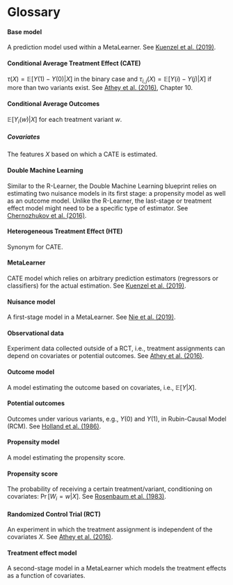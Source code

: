 # Glossary

#### Base model

A prediction model used within a MetaLearner. See [Kuenzel et al. (2019)](https://arxiv.org/pdf/1706.03461.pdf).

#### Conditional Average Treatment Effect (CATE)

$\tau(X) = \mathbb{E}[Y(1) - Y(0)|X]$ in the binary case and $\tau_{i,j}(X) = \mathbb{E}[Y(i) - Y(j)|X]$ if more than two variants exist. See [Athey et al. (2016)](https://arxiv.org/abs/1607.00698), Chapter 10.

#### Conditional Average Outcomes

$\mathbb{E}[Y_i(w) | X]$ for each treatment variant $w$.

##### Covariates

The features $X$ based on which a CATE is estimated.

#### Double Machine Learning

Similar to the R-Learner, the Double Machine Learning blueprint relies on estimating two nuisance models in its first stage: a propensity model as well as an outcome model. Unlike the R-Learner, the last-stage or treatment effect model might need to be a specific type of estimator. See [Chernozhukov et al. (2016)](https://arxiv.org/abs/1608.00060).

#### Heterogeneous Treatment Effect (HTE)

Synonym for CATE.

#### MetaLearner

CATE model which relies on arbitrary prediction estimators (regressors or classifiers) for the actual estimation. See [Kuenzel et al. (2019)](https://arxiv.org/pdf/1706.03461.pdf).

#### Nuisance model

A first-stage model in a MetaLearner. See [Nie et al. (2019)](https://arxiv.org/pdf/1712.04912.pdf).

#### Observational data

Experiment data collected outside of a RCT, i.e., treatment assignments can depend on covariates or potential outcomes. See [Athey et al. (2016)](https://arxiv.org/abs/1607.00698).

#### Outcome model

A model estimating the outcome based on covariates, i.e., $\mathbb{E}[Y|X]$.

#### Potential outcomes

Outcomes under various variants, e.g., $Y(0)$ and $Y(1)$, in Rubin-Causal Model (RCM). See [Holland et al. (1986)](https://www.cs.columbia.edu/~blei/fogm/2023F/readings/Holland1986.pdf).

#### Propensity model

A model estimating the propensity score.

#### Propensity score

The probability of receiving a certain treatment/variant, conditioning on covariates: $\Pr[W_i = w | X]$. See [Rosenbaum et al. (1983)](https://academic.oup.com/biomet/article/70/1/41/240879?login=false).

#### Randomized Control Trial (RCT)

An experiment in which the treatment assignment is independent of the covariates $X$. See [Athey et al. (2016)](https://arxiv.org/abs/1607.00698).

#### Treatment effect model

A second-stage model in a MetaLearner which models the treatment effects as a function of covariates.
